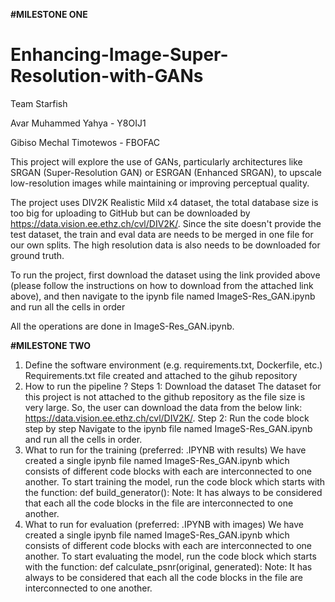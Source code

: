 **#MILESTONE ONE**


# Enhancing-Image-Super-Resolution-with-GANs

Team Starfish

Avar Muhammed Yahya - Y8OIJ1

Gibiso Mechal Timotewos - FBOFAC
 

This project will explore the use of GANs, particularly architectures like SRGAN (Super-Resolution GAN) or ESRGAN (Enhanced SRGAN), to upscale low-resolution images while maintaining or improving perceptual quality.

The project uses DIV2K Realistic Mild x4 dataset, the total database size is too big for uploading to GitHub but can be downloaded by https://data.vision.ee.ethz.ch/cvl/DIV2K/. Since the site doesn't provide the test dataset, the train and eval data are needs to be merged in one file for our own splits. The high resolution data is also needs to be downloaded for ground truth.


To run the project, first download the dataset using the link provided above (please follow the instructions on how to download from the attached link above), and then navigate to the ipynb file named ImageS-Res_GAN.ipynb and run all the cells in order

All the operations are done in ImageS-Res_GAN.ipynb.



**#MILESTONE TWO**


1.	Define the software environment (e.g. requirements.txt, Dockerfile, etc.)
Requirements.txt file created and attached to the gihub repository
2.	How to run the pipeline ?
Steps 1: Download the dataset
The dataset for this project is not attached to the github repository as the file size is very large. So, the user can download the data from the below link: https://data.vision.ee.ethz.ch/cvl/DIV2K/.
Step 2: Run the code block step by step
Navigate to the ipynb file named ImageS-Res_GAN.ipynb and run all the cells in order.
3.	What to run for the training (preferred: .IPYNB with results)
We have created a single ipynb file named ImageS-Res_GAN.ipynb which  consists of different code blocks with each are interconnected to one another.
To start training the model, run the code block which starts with the function:
def build_generator():
Note: It has always to be considered that each all the code blocks in the file are interconnected to one another.
4.	What to run for evaluation  (preferred: .IPYNB with images)
We have created a single ipynb file named ImageS-Res_GAN.ipynb which  consists of different code blocks with each are interconnected to one another.
To start evaluating the model, run the code block which starts with the function:
		def calculate_psnr(original, generated):
Note: It has always to be considered that each all the code blocks in the file are interconnected to one another.



